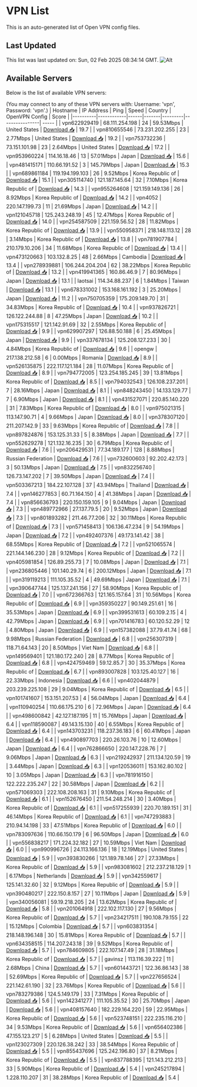 # VPN List

This is an auto-generated list of Open VPN config files.

## Last Updated

This list was last updated on: Sun, 02 Feb 2025 08:34:14 GMT.
![Alt](https://repobeats.axiom.co/api/embed/186b98318ef1479477931607c1ad7d823f12451f.svg "Repobeats analytics image")

## Available Servers

Below is the list of available VPN servers:

(You may connect to any of these VPN servers with: Username: 'vpn', Password: 'vpn'.)
| Hostname | IP Address | Ping | Speed | Country | OpenVPN Config | Score |
|----------|------------|------|-------|---------|----------------| ----- |
| vpn622929419 | 68.111.254.198 | 24 | 59.53Mbps | United States | [Download 📥](./configs/server_0_US.ovpn) | 19.7 |
| vpn810655546 | 73.231.202.255 | 23 | 2.77Mbps | United States | [Download 📥](./configs/server_1_US.ovpn) | 19.2 |
| vpn753732236 | 73.151.101.98 | 23 | 2.64Mbps | United States | [Download 📥](./configs/server_2_US.ovpn) | 17.2 |
| vpn953960224 | 114.16.18.46 | 13 | 57.01Mbps | Japan | [Download 📥](./configs/server_3_JP.ovpn) | 15.6 |
| vpn481415171 | 110.66.191.52 | 3 | 145.79Mbps | Japan | [Download 📥](./configs/server_4_JP.ovpn) | 15.3 |
| vpn689861184 | 119.194.199.103 | 26 | 9.52Mbps | Korea Republic of | [Download 📥](./configs/server_5_KR.ovpn) | 15.1 |
| vpn305114740 | 121.187.145.64 | 32 | 7.10Mbps | Korea Republic of | [Download 📥](./configs/server_6_KR.ovpn) | 14.3 |
| vpn955264608 | 121.159.149.136 | 26 | 8.92Mbps | Korea Republic of | [Download 📥](./configs/server_7_KR.ovpn) | 14.2 |
| vpn4052 | 220.147.199.73 | 11 | 21.69Mbps | Japan | [Download 📥](./configs/server_8_JP.ovpn) | 14.2 |
| vpn121045718 | 125.243.248.19 | 45 | 12.47Mbps | Korea Republic of | [Download 📥](./configs/server_9_KR.ovpn) | 14.0 |
| vpn254587509 | 221.159.56.52 | 28 | 11.82Mbps | Korea Republic of | [Download 📥](./configs/server_10_KR.ovpn) | 13.9 |
| vpn550958371 | 218.148.113.12 | 28 | 3.14Mbps | Korea Republic of | [Download 📥](./configs/server_11_KR.ovpn) | 13.8 |
| vpn781907784 | 210.179.10.206 | 34 | 11.68Mbps | Korea Republic of | [Download 📥](./configs/server_12_KR.ovpn) | 13.4 |
| vpn473120663 | 103.132.8.25 | 48 | 2.66Mbps | Cambodia | [Download 📥](./configs/server_13_KH.ovpn) | 13.4 |
| vpn278939881 | 106.244.204.204 | 62 | 38.22Mbps | Korea Republic of | [Download 📥](./configs/server_14_KR.ovpn) | 13.2 |
| vpn419941365 | 160.86.46.9 | 7 | 80.96Mbps | Japan | [Download 📥](./configs/server_15_JP.ovpn) | 13.1 |
| laotsai | 114.34.88.237 | 6 | 1.84Mbps | Taiwan | [Download 📥](./configs/server_16_TW.ovpn) | 13.1 |
| vpn678331002 | 153.168.161.192 | 3 | 25.20Mbps | Japan | [Download 📥](./configs/server_17_JP.ovpn) | 11.2 |
| vpn750705359 | 175.209.149.70 | 31 | 34.83Mbps | Korea Republic of | [Download 📥](./configs/server_18_KR.ovpn) | 10.4 |
| vpn937826721 | 126.122.244.88 | 8 | 47.25Mbps | Japan | [Download 📥](./configs/server_19_JP.ovpn) | 10.2 |
| vpn175315517 | 121.142.91.69 | 32 | 2.55Mbps | Korea Republic of | [Download 📥](./configs/server_20_KR.ovpn) | 9.9 |
| vpn629907297 | 126.88.50.188 | 6 | 25.45Mbps | Japan | [Download 📥](./configs/server_21_JP.ovpn) | 9.9 |
| vpn337678134 | 125.208.127.233 | 30 | 4.84Mbps | Korea Republic of | [Download 📥](./configs/server_22_KR.ovpn) | 9.6 |
| opengw | 217.138.212.58 | 6 | 0.00Mbps | Romania | [Download 📥](./configs/server_23_RO.ovpn) | 8.9 |
| vpn526135875 | 222.117.121.184 | 28 | 11.07Mbps | Korea Republic of | [Download 📥](./configs/server_24_KR.ovpn) | 8.9 |
| vpn794772005 | 123.254.185.245 | 39 | 13.81Mbps | Korea Republic of | [Download 📥](./configs/server_25_KR.ovpn) | 8.5 |
| vpn794032543 | 126.108.237.201 | 7 | 28.16Mbps | Japan | [Download 📥](./configs/server_26_JP.ovpn) | 8.1 |
| vpn848243450 | 14.133.129.77 | 7 | 6.90Mbps | Japan | [Download 📥](./configs/server_27_JP.ovpn) | 8.1 |
| vpn431527071 | 220.85.140.220 | 31 | 7.83Mbps | Korea Republic of | [Download 📥](./configs/server_28_KR.ovpn) | 8.0 |
| vpn975021315 | 113.147.90.71 | 4 | 9.66Mbps | Japan | [Download 📥](./configs/server_29_JP.ovpn) | 8.0 |
| vpn378307120 | 211.207.142.9 | 33 | 9.63Mbps | Korea Republic of | [Download 📥](./configs/server_30_KR.ovpn) | 7.8 |
| vpn897824876 | 153.125.31.33 | 5 | 8.38Mbps | Japan | [Download 📥](./configs/server_31_JP.ovpn) | 7.7 |
| vpn552629278 | 121.132.16.235 | 30 | 6.79Mbps | Korea Republic of | [Download 📥](./configs/server_32_KR.ovpn) | 7.6 |
| vpn206429531 | 77.34.189.177 | 128 | 8.88Mbps | Russian Federation | [Download 📥](./configs/server_33_RU.ovpn) | 7.6 |
| vpn732600603 | 92.202.42.173 | 3 | 50.13Mbps | Japan | [Download 📥](./configs/server_34_JP.ovpn) | 7.5 |
| vpn832256740 | 126.73.147.202 | 7 | 39.50Mbps | Japan | [Download 📥](./configs/server_35_JP.ovpn) | 7.4 |
| vpn503367213 | 184.22.107.128 | 37 | 43.94Mbps | Thailand | [Download 📥](./configs/server_36_TH.ovpn) | 7.4 |
| vpn146277853 | 60.71.164.150 | 4 | 41.38Mbps | Japan | [Download 📥](./configs/server_37_JP.ovpn) | 7.4 |
| vpn856636793 | 220.150.159.105 | 9 | 9.04Mbps | Japan | [Download 📥](./configs/server_38_JP.ovpn) | 7.3 |
| vpn489772966 | 27.137.79.5 | 20 | 9.52Mbps | Japan | [Download 📥](./configs/server_39_JP.ovpn) | 7.3 |
| vpn801893282 | 211.46.77.206 | 32 | 30.11Mbps | Korea Republic of | [Download 📥](./configs/server_40_KR.ovpn) | 7.3 |
| vpn571458413 | 106.136.47.234 | 9 | 54.19Mbps | Japan | [Download 📥](./configs/server_41_JP.ovpn) | 7.2 |
| vpn492407376 | 49.173.141.42 | 38 | 68.55Mbps | Korea Republic of | [Download 📥](./configs/server_42_KR.ovpn) | 7.2 |
| vpn521065574 | 221.144.146.230 | 28 | 9.12Mbps | Korea Republic of | [Download 📥](./configs/server_43_KR.ovpn) | 7.2 |
| vpn405981854 | 126.89.255.73 | 7 | 10.08Mbps | Japan | [Download 📥](./configs/server_44_JP.ovpn) | 7.1 |
| vpn236805446 | 101.140.29.74 | 6 | 200.12Mbps | Japan | [Download 📥](./configs/server_45_JP.ovpn) | 7.1 |
| vpn319119213 | 111.105.35.52 | 4 | 49.69Mbps | Japan | [Download 📥](./configs/server_46_JP.ovpn) | 7.1 |
| vpn390647744 | 125.137.241.156 | 27 | 58.90Mbps | Korea Republic of | [Download 📥](./configs/server_47_KR.ovpn) | 7.0 |
| vpn672366763 | 121.165.157.64 | 31 | 10.56Mbps | Korea Republic of | [Download 📥](./configs/server_48_KR.ovpn) | 6.9 |
| vpn359350227 | 90.149.251.61 | 16 | 35.53Mbps | Japan | [Download 📥](./configs/server_49_JP.ovpn) | 6.9 |
| vpn399531613 | 60.109.2.15 | 4 | 42.79Mbps | Japan | [Download 📥](./configs/server_50_JP.ovpn) | 6.9 |
| vpn701416783 | 60.120.52.29 | 12 | 4.80Mbps | Japan | [Download 📥](./configs/server_51_JP.ovpn) | 6.9 |
| vpn157382088 | 37.79.41.74 | 68 | 9.98Mbps | Russian Federation | [Download 📥](./configs/server_52_RU.ovpn) | 6.8 |
| vpn256307319 | 118.71.64.143 | 20 | 8.50Mbps | Viet Nam | [Download 📥](./configs/server_53_VN.ovpn) | 6.8 |
| vpn149569401 | 121.180.172.240 | 28 | 8.77Mbps | Korea Republic of | [Download 📥](./configs/server_54_KR.ovpn) | 6.8 |
| vpn424759469 | 59.12.85.7 | 30 | 35.37Mbps | Korea Republic of | [Download 📥](./configs/server_55_KR.ovpn) | 6.7 |
| vpn893007828 | 103.125.40.127 | 16 | 22.33Mbps | Indonesia | [Download 📥](./configs/server_56_ID.ovpn) | 6.6 |
| vpn402044879 | 203.239.225.108 | 29 | 9.04Mbps | Korea Republic of | [Download 📥](./configs/server_57_KR.ovpn) | 6.5 |
| vpn101741607 | 153.151.207.53 | 4 | 56.04Mbps | Japan | [Download 📥](./configs/server_58_JP.ovpn) | 6.4 |
| vpn110940254 | 110.66.175.210 | 6 | 72.96Mbps | Japan | [Download 📥](./configs/server_59_JP.ovpn) | 6.4 |
| vpn498600842 | 42.127.187.195 | 11 | 15.76Mbps | Japan | [Download 📥](./configs/server_60_JP.ovpn) | 6.4 |
| vpn118590087 | 49.143.15.130 | 40 | 6.55Mbps | Korea Republic of | [Download 📥](./configs/server_61_KR.ovpn) | 6.4 |
| vpn143703231 | 118.237.36.183 | 6 | 60.41Mbps | Japan | [Download 📥](./configs/server_62_JP.ovpn) | 6.4 |
| vpn490897703 | 220.26.103.76 | 10 | 12.60Mbps | Japan | [Download 📥](./configs/server_63_JP.ovpn) | 6.4 |
| vpn762866650 | 220.147.228.76 | 7 | 9.06Mbps | Japan | [Download 📥](./configs/server_64_JP.ovpn) | 6.3 |
| vpn219242937 | 211.134.120.59 | 19 | 3.44Mbps | Japan | [Download 📥](./configs/server_65_JP.ovpn) | 6.3 |
| vpn120536011 | 153.162.80.102 | 10 | 3.05Mbps | Japan | [Download 📥](./configs/server_66_JP.ovpn) | 6.3 |
| vpn781916150 | 122.222.235.247 | 22 | 30.58Mbps | Japan | [Download 📥](./configs/server_67_JP.ovpn) | 6.2 |
| vpn571069303 | 222.108.208.163 | 31 | 9.10Mbps | Korea Republic of | [Download 📥](./configs/server_68_KR.ovpn) | 6.1 |
| vpn152676450 | 211.54.248.214 | 30 | 3.40Mbps | Korea Republic of | [Download 📥](./configs/server_69_KR.ovpn) | 6.1 |
| vpn517255939 | 220.70.189.151 | 31 | 46.14Mbps | Korea Republic of | [Download 📥](./configs/server_70_KR.ovpn) | 6.1 |
| vpn747293883 | 210.94.14.198 | 33 | 47.51Mbps | Korea Republic of | [Download 📥](./configs/server_71_KR.ovpn) | 6.0 |
| vpn783097636 | 110.66.150.179 | 6 | 96.50Mbps | Japan | [Download 📥](./configs/server_72_JP.ovpn) | 6.0 |
| vpn556838217 | 171.224.32.182 | 27 | 10.59Mbps | Viet Nam | [Download 📥](./configs/server_73_VN.ovpn) | 6.0 |
| vpn990996726 | 24.113.166.136 | 18 | 12.19Mbps | United States | [Download 📥](./configs/server_74_US.ovpn) | 5.9 |
| vpn393830266 | 121.189.78.146 | 27 | 27.33Mbps | Korea Republic of | [Download 📥](./configs/server_75_KR.ovpn) | 5.9 |
| vpn983081602 | 212.237.218.129 | 1 | 6.17Mbps | Netherlands | [Download 📥](./configs/server_76_NL.ovpn) | 5.9 |
| vpn342559617 | 125.141.32.60 | 32 | 9.12Mbps | Korea Republic of | [Download 📥](./configs/server_77_KR.ovpn) | 5.9 |
| vpn390480217 | 222.150.8.157 | 27 | 10.11Mbps | Japan | [Download 📥](./configs/server_78_JP.ovpn) | 5.9 |
| vpn340056081 | 59.19.218.205 | 24 | 13.62Mbps | Korea Republic of | [Download 📥](./configs/server_79_KR.ovpn) | 5.8 |
| vpn201064918 | 222.102.117.130 | 27 | 9.56Mbps | Korea Republic of | [Download 📥](./configs/server_80_KR.ovpn) | 5.7 |
| vpn234217511 | 190.108.79.155 | 22 | 15.12Mbps | Colombia | [Download 📥](./configs/server_81_CO.ovpn) | 5.7 |
| vpn603831354 | 218.148.196.148 | 30 | 15.81Mbps | Korea Republic of | [Download 📥](./configs/server_82_KR.ovpn) | 5.7 |
| vpn634358515 | 114.207.243.18 | 39 | 9.52Mbps | Korea Republic of | [Download 📥](./configs/server_83_KR.ovpn) | 5.7 |
| vpn784609805 | 222.107.147.49 | 28 | 31.18Mbps | Korea Republic of | [Download 📥](./configs/server_84_KR.ovpn) | 5.7 |
| gavinsz | 113.116.39.222 | 11 | 2.68Mbps | China | [Download 📥](./configs/server_85_CN.ovpn) | 5.7 |
| vpn601443721 | 122.36.86.143 | 38 | 52.69Mbps | Korea Republic of | [Download 📥](./configs/server_86_KR.ovpn) | 5.7 |
| vpn227656524 | 221.142.61.190 | 32 | 23.76Mbps | Korea Republic of | [Download 📥](./configs/server_87_KR.ovpn) | 5.6 |
| vpn783279386 | 124.5.149.179 | 33 | 7.31Mbps | Korea Republic of | [Download 📥](./configs/server_88_KR.ovpn) | 5.6 |
| vpn142341277 | 111.105.35.52 | 30 | 25.70Mbps | Japan | [Download 📥](./configs/server_89_JP.ovpn) | 5.6 |
| vpn408157640 | 182.229.164.220 | 59 | 22.95Mbps | Korea Republic of | [Download 📥](./configs/server_90_KR.ovpn) | 5.6 |
| vpn523748151 | 222.235.116.210 | 34 | 9.53Mbps | Korea Republic of | [Download 📥](./configs/server_91_KR.ovpn) | 5.6 |
| vpn656402386 | 47.155.123.217 | 5 | 6.28Mbps | United States | [Download 📥](./configs/server_92_US.ovpn) | 5.5 |
| vpn123027309 | 220.126.38.242 | 33 | 38.54Mbps | Korea Republic of | [Download 📥](./configs/server_93_KR.ovpn) | 5.5 |
| vpn855437696 | 125.242.196.80 | 37 | 8.21Mbps | Korea Republic of | [Download 📥](./configs/server_94_KR.ovpn) | 5.5 |
| vpn837788395 | 121.143.212.213 | 33 | 5.90Mbps | Korea Republic of | [Download 📥](./configs/server_95_KR.ovpn) | 5.4 |
| vpn245217894 | 1.228.110.207 | 31 | 38.28Mbps | Korea Republic of | [Download 📥](./configs/server_96_KR.ovpn) | 5.4 |
